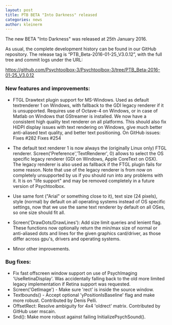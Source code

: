 ```yaml
---
layout: post
title: PTB BETA "Into Darkness" released
categories: news
author: kleinerm
---
```


The new BETA "Into Darkness" was released at 25th January 2016.

As usual, the complete development history can be found in our GitHub repository. The release tag is “PTB_Beta-2016-01-25_V3.0.12”, with the full tree and commit logs under the URL:

<https://github.com/Psychtoolbox-3/Psychtoolbox-3/tree/PTB_Beta-2016-01-25_V3.0.12>

### New features and improvements:

- FTGL Drawtext plugin support for MS-Windows. Used as default textrenderer 1 on Windows, with fallback to the GDI legacy renderer if it is unsupported. Requires use of Octave-4 on Windows, or in case of Matlab on Windows that GStreamer is installed. We now have a consistent high quality text renderer on all platforms. This should also fix HiDPI display issues with text rendering on Windows, give much better anti-aliased text quality, and better text positioning. On GitHub issues: Fixes #282 Fixes #254 

- The default text renderer 1 is now always the (originally Linux only) FTGL renderer. Screen('Preference','TextRenderer', 0) allows to select the OS specific legacy renderer (GDI on Windows, Apple CoreText on OSX). The legacy renderer is also used as fallback if the FTGL plugin fails for some reason. Note that use of the legacy renderer is from now on completely unsupported by us if you should run into any problems with it. It is on "life support" and may be removed completely in a future version of Psychtoolbox.

- Use same font ("Arial" or something close to it), text size (24 pixels), style (normal) by default on all operating systems instead of OS specific settings, now that we use the same text renderer by default on all OSes, so one size should fit all.

- Screen('DrawDots/DrawLines'): Add size limit queries and lenient flag. These functions now optionally return the min/max size of normal or anti-aliased dots and lines for the given graphics card/driver, as those differ across gpu's, drivers and operating systems.

- Minor other improvements.

### Bug fixes:

- Fix fast offscreen window support on use of PsychImaging 'UseRetinaDisplay'. Was accidentally falling back to the old more limited legacy implementation if Retina support was requested.
- Screen('GetImage') - Make sure 'rect' is inside the source window.
- Textbounds() - Accept optional 'yPositionIsBaseline' flag and make more robust. Contributed by Denis Pelli.
- OffsetRect: Resolve ambiguity for 4x4 'oldrect' matrix. Contributed by GitHub user mscain.
- Snd(): Make more robust against failing InitializePsychSound().
